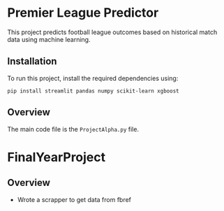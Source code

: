 # Premier League Predictor

This project predicts football league outcomes based on historical match data using machine learning.

## Installation

To run this project, install the required dependencies using:

```pip install streamlit pandas numpy scikit-learn xgboost```

## Overview

The main code file is the ```ProjectAlpha.py``` file. 


# FinalYearProject

## Overview
- Wrote a scrapper to get data from fbref
